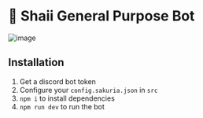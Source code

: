 # 🌸 Shaii General Purpose Bot

![image](https://cdn.discordapp.com/attachments/550913067517607946/914330045663825951/unknown.png)

## Installation

1. Get a discord bot token
2. Configure your `config.sakuria.json` in `src`
3. `npm i` to install dependencies
4. `npm run dev` to run the bot
